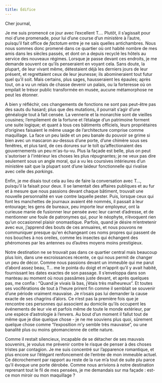 ```yaml
---
title: Édifice
---
```

Cher journal,


Je me suis promencé ce jour avec l’excellent T…. Plutôt, il s’agissait pour moi
d’une promenade, pour lui d’une course d’un ministère à l’autre, puisqu’il fait
office de *factotum* entre je ne sais quelles antichambres. Nous nous sommes
donc promené dans ce quartier où ont habité nombre de mes amis dans les siècles
passés, et dont on a depuis recyclé les hôtels au service des nouveaux régimes.
Lorsque je passe devant ces endroits, je me demande souvent ce qu’ils
penseraient en voyant cela. Sans doute, la plupart, de leur vivant même,
détestaient déjà les derniers jours de leur présent, et regrettaient ceux de
leur jeunesse; ils abomineraient tout futur quel qu’il soit. Mais certains,
plus sages, hausseraient les épaules; après tout, on a vu un relais de chasse
devenir un palais, ou la forteresse où on empilait le trésor public transformée
en musée, aucune métamorphose ne peut les étonner.

A bien y réfléchir, ces changements de fonctions ne sont pas peut-être pas des
sauts du hasard; plus que des mutations, il pourrait s’agir d’une généalogie
tout à fait censée. La vennerie et la monarchie sont de vieilles cousines;
l’empilement de la fortune et l’étalage d’un patrimoine forment une suite
logique; et quant à tous ces bâtiments officiels, leurs propriétaires
d’origines faisaient le même usage de l’architecture comprise comme maquillage.
La face un peu laide et un peu banale du pouvoir se grime si bien avec un
mascaron au-dessus d’une porte, d’une chimère sous ses fenêtres, et plus tard,
de ces dorures sur le toît qu’affectionaient des gouvernements un peu
m'as-tu-vu.  Plus la façade est belle, plus on peut s'autoriser à l'intérieur
les choses les plus répugnantes; je ne veux pas dire seulement sous un angle
moral, qui a vu les coursives intérieures d’un ministère sait que la plupart
sont d’une laideur fonctionnelle qui rivalise avec celle des *parkings*.

Enfin, je me disais tout cela au lieu de faire la conversation avec T…,
puisqu’il la faisait pour deux. Il se lamentait des affaires publiques et au
fur et à mesure que nous passions devant chaque bâtiment, trouvait une nouvelle
personnalité en vue contre laquelle pester. Puis, lorsque ceux qui font les
manchettes de journaux avaient été nommés, il passait à leur entourage; les
gens de bureaux, peu importe leur employeur, ont la curieuse manie de fusionner
leur pensée avec leur carnet d’adresse, et de mentionner une foule de
patronymes qui, pour le néophyte, n’évoquent rien qu’un occasionnel plaisir
onomastique. Parfois, quand je désire m’entretenir avec eux, j’apprend des
bouts de ces annuaires, et nous pouvons ne communiquer presque qu'en échangeant
ces noms propres qui passent de nos bouches à nos oreiles, comme les insectes
qui échangent des phéromones par les antennes ou d’autres moyens moins
prestigieux.

Notre destination ne se trouvait pas dans ce quartier central mais beaucoup
plus loin, dans une excroissances récente, ce qui nous permit de changer un peu
de décor. Comme nous passions devant un immeuble qui me parut d’abord assez
beau, T… me le pointa du doigt et m’apprit qu’il y avait habité, fournissant
les dates exactes de son passage. Il s’enveloppa dans son manteau au moment où
nous passâmes juste devant, et après quelques pas, me confia : “Quand je vivais
là bas, j’étais très malheureux”. Et toutes ses vociférations de tout à l’heure
prirent fin comme il semblait se souvenir d’une période vraiment mauvaise. Je
n’osais pas lui demander la cause exacte de ses chagrins d’alors. Ce n’est pas
la première fois que je rencontre ces personnes qui associent au domicile
qu’ils occupent les événements de leur vie et parfois même de toute le monde
extérieur, par une espèce d’astrologie à l’envers. Au bout d’un moment il
fallut tout de même que je dise quelque chose - je ne me souviens plus quoi,
sûrement quelque chose comme “l’exposition m’y semble très mauvaise”, ou une
banalité plus ou moins géomancienne de cette nature. 

Comme il restait silencieux, incapable de se détacher de ses mauvais souvenirs,
je voulus me prévenir contre le risque de penser à des choses tristes par
contagion. Je me suis concentré sur l’apparence romantique, et plus encore sur
l’élégant renfoncement de l’entrée de mon immeuble actuel. Ce décrochement par
rapport au reste de la rue m’a tout de suite plu parce qu’il évoque une porte
dérobée. Comme nous arrivions à notre destination reprenant tout le fil de mes
pensées, je me demandais sur ma façade : est-ce mon miroir ou mon maquillage ?
